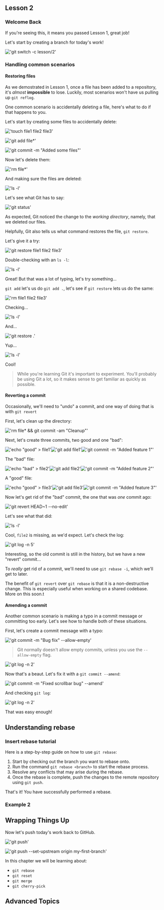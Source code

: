 ## Lesson 2

### Welcome Back

If you're seeing this, it means you passed Lesson 1, great job!

Let's start by creating a branch for today's work!

<!--
```shellSession
$ git switch -c lesson/2
```
-->

!['git switch -c lesson/2'](/.images/shell/2-step-shell-0.svg)



### Handling common scenarios

#### Restoring files

As we demostrated in Lesson 1, once a file has been added to a repository, it's *almost* **impossible** to lose.  Luckily, most scenarios won't have us pulling up `git reflog`.

One common scenario is accidentally deleting a file, here's what to do if that happens to you.

Let's start by creating some files to accidentally delete:

<!--
```shellSession
$ touch file1 file2 file3
```
-->

!['touch file1 file2 file3'](/.images/shell/2-step-shell-1.svg)



<!--
```shellSession
$ git add file*
```
-->

!['git add file\*'](/.images/shell/2-step-shell-2.svg)



<!--
```shellSession
$ git commit -m "Added some files"
```
-->

!['git commit -m "Added some files"'](/.images/shell/2-step-shell-3.svg)



Now let's delete them:

<!--
```shellSession
$ rm file*
```
-->

!['rm file\*'](/.images/shell/2-step-shell-4.svg)



And making sure the files are deleted:

<!--
```shellSession
$ ls -l
```
-->

!['ls -l'](/.images/shell/2-step-shell-5.svg)



Let's see what Git has to say:

<!--
```shellSession
$ git status
```
-->

!['git status'](/.images/shell/2-step-shell-6.svg)



As expected, Git noticed the change to the *working directory*, namely, that we deleted our files.

Helpfully, Git also tells us what command restores the file, `git restore`.

Let's give it a try:

<!--
```shellSession
$ git restore file1 file2 file3
```
-->

!['git restore file1 file2 file3'](/.images/shell/2-step-shell-7.svg)



Double-checking with an `ls -l`:

<!--
```shellSession
$ ls -l
```
-->

!['ls -l'](/.images/shell/2-step-shell-8.svg)



Great!  But that was a lot of typing, let's try something...

`git add` let's us do `git add .`, let's see if `git restore` lets us do the same:

<!--
```shellSession
$ rm file1 file2 file3
```
-->

!['rm file1 file2 file3'](/.images/shell/2-step-shell-9.svg)



Checking...

<!--
```shellSession
$ ls -l
```
-->

!['ls -l'](/.images/shell/2-step-shell-10.svg)



And...

<!--
```shellSession
$ git restore .
```
-->

!['git restore .'](/.images/shell/2-step-shell-11.svg)



Yup...

<!--
```shellSession
$ ls -l
```
-->

!['ls -l'](/.images/shell/2-step-shell-12.svg)



Cool!

> While you're learning Git it's important to experiment.  You'll probably be using Git a lot, so it makes sense to get familiar as quickly as possible.

#### Reverting a commit

Occasionally, we'll need to "undo" a commit, and one way of doing that is with `git revert`

First, let's clean up the directory:

<!--
```shellSession
$ rm file* && git commit -am "Cleanup"
```
-->

!['rm file\* && git commit -am "Cleanup"'](/.images/shell/2-step-shell-13.svg)



Next, let's create three commits, two good and one "bad":

<!--
```shellSession
$ echo "good" > file1
$ git add file1
$ git commit -m "Added feature 1"
```
-->

!['echo "good" > file1'](/.images/shell/2-step-shell-14.svg)!['git add file1'](/.images/shell/2-step-shell-15.svg)!['git commit -m "Added feature 1"'](/.images/shell/2-step-shell-16.svg)



The "bad" file:

<!--
```shellSession
$ echo "bad" > file2
$ git add file2
$ git commit -m "Added feature 2"
```
-->

!['echo "bad" > file2'](/.images/shell/2-step-shell-17.svg)!['git add file2'](/.images/shell/2-step-shell-18.svg)!['git commit -m "Added feature 2"'](/.images/shell/2-step-shell-19.svg)



A "good" file:

<!--
```shellSession
$ echo "good" > file3
$ git add file3
$ git commit -m "Added feature 3"
```
-->

!['echo "good" > file3'](/.images/shell/2-step-shell-20.svg)!['git add file3'](/.images/shell/2-step-shell-21.svg)!['git commit -m "Added feature 3"'](/.images/shell/2-step-shell-22.svg)



Now let's get rid of the "bad" commit, the one that was *one* commit ago:

<!--
```shellSession
$ git revert HEAD~1 --no-edit
```
-->

!['git revert HEAD~1 --no-edit'](/.images/shell/2-step-shell-23.svg)



Let's see what that did:

<!--
```shellSession
$ ls -l
```
-->

!['ls -l'](/.images/shell/2-step-shell-24.svg)



Cool, `file2` is missing, as we'd expect.  Let's check the log:

<!--
```shellSession
$ git log -n 5
```
-->

!['git log -n 5'](/.images/shell/2-step-shell-25.svg)



Interesting, so the old commit is still in the history, but we have a new "revert" commit...

To *really* get rid of a commit, we'll need to use `git rebase -i`, which we'll get to later.

The benefit of `git revert` over `git rebase` is that it is a non-destructive change.  This is especially useful when working on a shared codebase.  More on this soon.t

#### Amending a commit

Another common scenario is making a typo in a commit message or committing too early.  Let's see how to handle both of these situations.

First, let's create a commit message with a typo:

<!--
```shellSession
$ git commit -m "Bug fiix" --allow-empty
```
-->

!['git commit -m "Bug fiix" --allow-empty'](/.images/shell/2-step-shell-26.svg)



> Git normally doesn't allow empty commits, unless you use the `--allow-empty` flag.

<!--
```shellSession
$ git log -n 2
```
-->

!['git log -n 2'](/.images/shell/2-step-shell-27.svg)



Now that's a beaut.  Let's fix it with a `git commit --amend`:

<!--
```shellSession
$ git commit -m "Fixed scrollbar bug" --amend
```
-->

!['git commit -m "Fixed scrollbar bug" --amend'](/.images/shell/2-step-shell-28.svg)



And checking `git log`:

<!--
```shellSession
$ git log -n 2
```
-->

!['git log -n 2'](/.images/shell/2-step-shell-29.svg)



That was easy enough!

## Understanding rebase

### Insert rebase tutorial

Here is a step-by-step guide on how to use `git rebase`:

1. Start by checking out the branch you want to rebase onto.
2. Run the command `git rebase <branch>` to start the rebase process.
3. Resolve any conflicts that may arise during the rebase.
4. Once the rebase is complete, push the changes to the remote repository using `git push`.

That's it! You have successfully performed a rebase.

### Example 2

## Wrapping Things Up

Now let's push today's work back to GitHub.

<!--
```shellSession
$ git push
```
-->

!['git push'](/.images/shell/2-step-shell-30.svg)



<!--
```shellSession
$ git push --set-upstream origin my-first-branch
```
-->

!['git push --set-upstream origin my-first-branch'](/.images/shell/2-step-shell-31.svg)



<!--
  <<< Author notes: Step 1 >>>
  Choose 3-5 steps for your course.
  The first step is always the hardest, so pick something easy!
  Link to docs.github.com for further explanations.
  Encourage users to open new tabs for steps!
-->

In this chapter we will be learning about:

* `git rebase`
* `git reset`
* `git merge`
* `git cherry-pick`

## Advanced Topics
